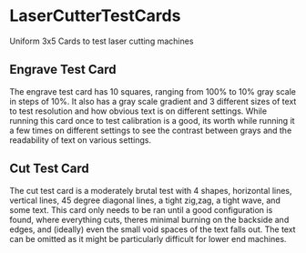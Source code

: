 # LaserCutterTestCards
 Uniform 3x5 Cards to test laser cutting machines

## Engrave Test Card
The engrave test card has 10 squares, ranging from 100% to 10% gray scale in steps of 10%. It also has a gray scale gradient and 3 different sizes of text to test resolution and how obvious text is on different settings. While running this card once to test calibration is a good, its worth while running it a few times on different settings to see the contrast between grays and the readability of text on various settings.

## Cut Test Card
The cut test card is a moderately brutal test with 4 shapes, horizontal lines, vertical lines, 45 degree diagonal lines, a tight zig,zag, a tight wave, and some text. This card only needs to be ran until a good configuration is found, where everything cuts, theres minimal burning on the backside and edges, and (ideally) even the small void spaces of the text falls out. The text can be omitted as it might be particularly difficult for lower end machines. 
